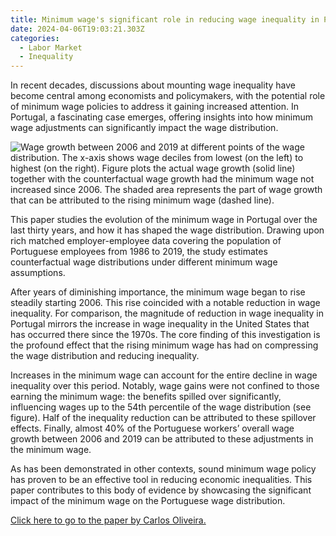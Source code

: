 ```yaml
---
title: Minimum wage's significant role in reducing wage inequality in Portugal
date: 2024-04-06T19:03:21.303Z
categories:
  - Labor Market
  - Inequality
---
```

In recent decades, discussions about mounting wage inequality have become central among economists and policymakers, with the potential role of minimum wage policies to address it gaining increased attention. In Portugal, a fascinating case emerges, offering insights into how minimum wage adjustments can significantly impact the wage distribution.

![](https://ucarecdn.com/050557a1-edca-4eee-9000-6dd8fe092158/ "Wage growth between 2006 and 2019 at different points of the wage distribution. The x-axis shows wage deciles from lowest (on the left) to highest (on the right). Figure plots the actual wage growth (solid line) together with the counterfactual wage growth had the minimum wage not increased since 2006. The shaded area represents the part of wage growth that can be attributed to the rising minimum wage (dashed line).")

This paper studies the evolution of the minimum wage in Portugal over the last thirty years, and how it has shaped the wage distribution. Drawing upon rich matched employer-employee data covering the population of Portuguese employees from 1986 to 2019, the study estimates counterfactual wage distributions under different minimum wage assumptions.

After years of diminishing importance, the minimum wage began to rise steadily starting 2006. This rise coincided with a notable reduction in wage inequality. For comparison, the magnitude of reduction in wage inequality in Portugal mirrors the increase in wage inequality in the United States that has occurred there since the 1970s. The core finding of this investigation is the profound effect that the rising minimum wage has had on compressing the wage distribution and reducing inequality.

Increases in the minimum wage can account for the entire decline in wage inequality over this period. Notably, wage gains were not confined to those earning the minimum wage: the benefits spilled over significantly, influencing wages up to the 54th percentile of the wage distribution (see figure). Half of the inequality reduction can be attributed to these spillover effects. Finally, almost 40% of the Portuguese workers’ overall wage growth between 2006 and 2019 can be attributed to these adjustments in the minimum wage.

As has been demonstrated in other contexts, sound minimum wage policy has proven to be an effective tool in reducing economic inequalities. This paper contributes to this body of evidence by showcasing the significant impact of the minimum wage on the Portuguese wage distribution.

[Click here to go to the paper by Carlos Oliveira.](https://doi.org/10.1016/j.labeco.2023.102459)